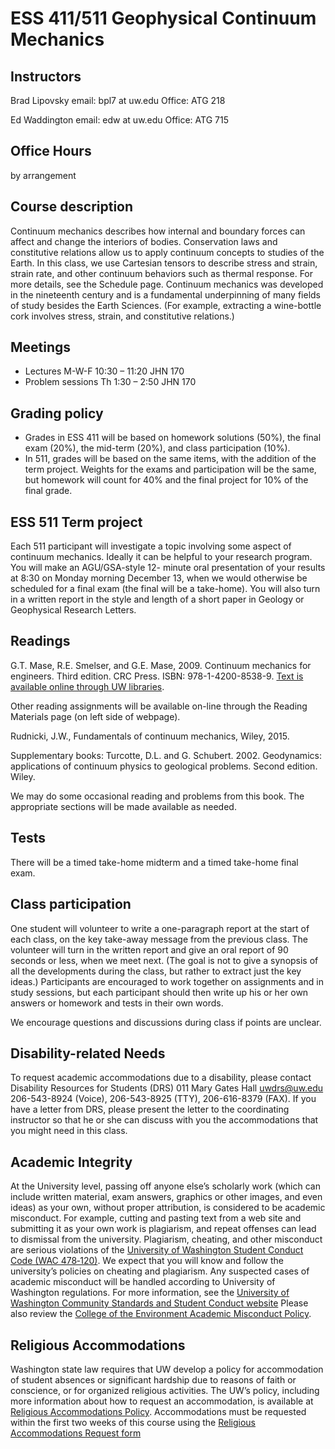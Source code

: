 # ESS 411/511 Geophysical Continuum Mechanics

## Instructors

Brad Lipovsky
email: bpl7 at uw.edu
Office: ATG 218

Ed Waddington
email: edw at uw.edu
Office: ATG 715

## Office Hours
by arrangement

## Course description
Continuum mechanics describes how internal and boundary forces can affect and change the interiors of bodies. Conservation laws and constitutive relations allow us to apply continuum concepts to studies of the Earth. In this class, we use Cartesian tensors to describe stress and strain, strain rate, and other continuum behaviors such as thermal response. For more details, see the Schedule page. Continuum mechanics was developed in the nineteenth century and is a fundamental underpinning of many fields of study besides the Earth Sciences. (For example, extracting a wine-bottle cork involves stress, strain, and constitutive relations.)

## Meetings
- Lectures M-W-F 10:30 – 11:20 JHN 170
- Problem sessions Th 1:30 – 2:50 JHN 170

## Grading policy
- Grades in ESS 411 will be based on homework solutions (50%), the final exam (20%), the mid-term (20%), and class participation (10%). 
- In 511, grades will be based on the same items, with the addition of the term project. Weights for the exams and participation will be the same, but homework will count for 40% and the final project for 10% of the final grade.

## ESS 511 Term project
Each 511 participant will investigate a topic involving some aspect of continuum mechanics. Ideally it can be helpful to your research program. You will make an AGU/GSA-style 12- minute oral presentation of your results at 8:30 on Monday morning December 13, when we would otherwise be scheduled for a final exam (the final will be a take-home). You will also turn in a written report in the style and length of a short paper in Geology or Geophysical Research Letters.

## Readings
G.T. Mase, R.E. Smelser, and G.E. Mase, 2009. Continuum mechanics for engineers. Third edition. CRC Press. ISBN: 978-1-4200-8538-9. [Text is available online through UW libraries](https://ebookcentral-proquestcom.offcampus.lib.washington.edu/lib/washington/detail.action?docID=1446640).

Other reading assignments will be available on-line through the Reading Materials page (on left side of webpage).

Rudnicki, J.W., Fundamentals of continuum mechanics, Wiley, 2015.

Supplementary books:
Turcotte, D.L. and G. Schubert. 2002. Geodynamics: applications of continuum physics to
geological problems. Second edition. Wiley.

We may do some occasional reading and problems from this book. The appropriate sections will be made available as needed.

## Tests
There will be a timed take-home midterm and a timed take-home final exam.

## Class participation
One student will volunteer to write a one-paragraph report at the start of each class, on the key take-away message from the previous class. The volunteer will turn in the written report and give an oral report of 90 seconds or less, when we meet next. (The goal is not to give a synopsis of all the developments during the class, but rather to extract just the key ideas.) Participants are encouraged to work together on assignments and in study sessions, but each participant should then write up his or her own answers or homework and tests in their own words.

We encourage questions and discussions during class if points are unclear.

## Disability-related Needs
To request academic accommodations due to a disability, please contact Disability Resources for Students (DRS) 011 Mary Gates Hall uwdrs@uw.edu 206-543-8924 (Voice), 206-543-8925 (TTY), 206-616-8379 (FAX). If you have a letter from DRS, please present the letter to the coordinating instructor so that he or she can discuss with you the accommodations that you might need in this class.

## Academic Integrity
At the University level, passing off anyone else’s scholarly work (which can include written material, exam answers, graphics or other images, and even ideas) as your own, without proper attribution, is considered to be academic misconduct. For example, cutting and pasting text from a web site and submitting it as your own work is plagiarism, and repeat offenses can lead to dismissal from the university. Plagiarism, cheating, and other misconduct are serious violations of the [University of Washington Student Conduct Code (WAC 478‐120)](http://www.washington.edu/cssc/for-students/student-code-of-conduct/). We expect that you will know and follow the university’s policies on cheating and plagiarism. Any suspected cases of academic misconduct will be handled according to University of Washington regulations. For more information, see the [University of Washington Community Standards and Student Conduct website](http://www.washington.edu/cssc/) Please also review the [College of the Environment Academic Misconduct Policy](http://coenv.washington.edu/intranet/academics/academic-policies/academicmisconduct/).

## Religious Accommodations
Washington state law requires that UW develop a policy for accommodation of student absences or significant hardship due to reasons of faith or conscience, or for organized religious activities. The UW’s policy, including more information about how to request an accommodation, is available at [Religious Accommodations Policy](https://registrar.washington.edu/staffandfaculty/religious-accommodations-policy/). Accommodations must be requested within the first two weeks of this course using the [Religious Accommodations Request form](https://registrar.washington.edu/students/religious-accommodations-request/)
